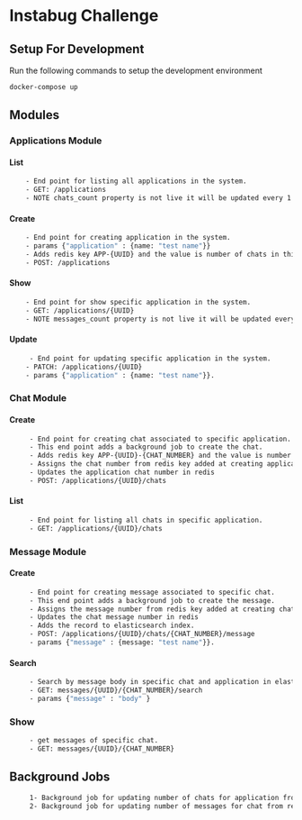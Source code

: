 # Instabug Challenge


## Setup For Development
Run the following commands to setup the development environment
```bash
docker-compose up
```

## Modules
### Applications Module
#### List
```bash
    - End point for listing all applications in the system.
    - GET: /applications 
    - NOTE chats_count property is not live it will be updated every 1 hour
```

#### Create
```bash
    - End point for creating application in the system.
    - params {"application" : {name: "test name"}}
    - Adds redis key APP-{UUID} and the value is number of chats in this application.
    - POST: /applications 
```

#### Show
```bash
    - End point for show specific application in the system.
    - GET: /applications/{UUID}
    - NOTE messages_count property is not live it will be updated every 1 hour
```

#### Update
```bash
     - End point for updating specific application in the system.
    - PATCH: /applications/{UUID}
    - params {"application" : {name: "test name"}}.
```

### Chat Module
#### Create
```bash
     - End point for creating chat associated to specific application.
     - This end point adds a background job to create the chat.
     - Adds redis key APP-{UUID}-{CHAT_NUMBER} and the value is number of messages in this chat.
     - Assigns the chat number from redis key added at creating application.
     - Updates the application chat number in redis
     - POST: /applications/{UUID}/chats
```

#### List
```bash
     - End point for listing all chats in specific application.
     - GET: /applications/{UUID}/chats
```

### Message Module
#### Create
```bash
     - End point for creating message associated to specific chat.
     - This end point adds a background job to create the message.
     - Assigns the message number from redis key added at creating chat.
     - Updates the chat message number in redis
     - Adds the record to elasticsearch index.
     - POST: /applications/{UUID}/chats/{CHAT_NUMBER}/message
     - params {"message" : {message: "test name"}}.
```

#### Search
```bash
     - Search by message body in specific chat and application in elasticsearch.
     - GET: messages/{UUID}/{CHAT_NUMBER}/search
     - params {"message" : "body" }
```

### Show
```bash
     - get messages of specific chat.
     - GET: messages/{UUID}/{CHAT_NUMBER}
```

## Background Jobs
```bash
     1- Background job for updating number of chats for application from redis run every 1 hour.
     2- Background job for updating number of messages for chat from redis run every 1 hour.
```